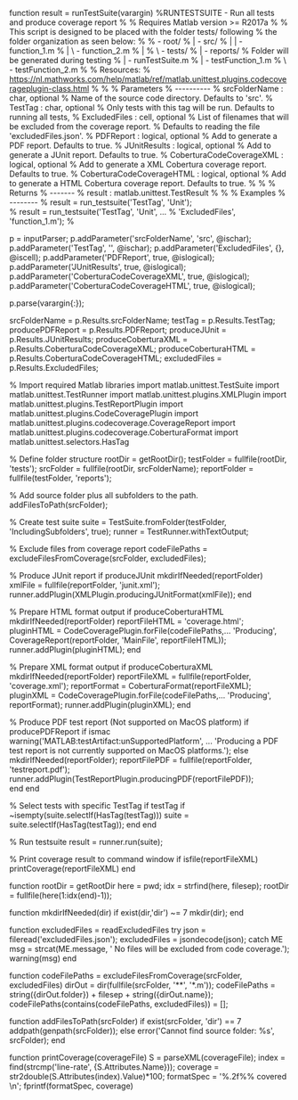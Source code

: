 function result = runTestSuite(varargin)
%RUNTESTSUITE - Run all tests and produce coverage report
%
% Requires Matlab version >= R2017a
%
% This script is designed to be placed with the folder tests/ following
% the folder organization as seen below:
%
% - root/
%   | - src/
%   |   | - function_1.m
%   |   \ - function_2.m
%   |
%   \ - tests/
%       | - reports/    % Folder will be generated during testing
%       | - runTestSuite.m
%       | - testFunction_1.m
%       \ - testFunction_2.m
% 
% Resources:
% https://nl.mathworks.com/help/matlab/ref/matlab.unittest.plugins.codecoverageplugin-class.html
%
% 
% Parameters
% ----------
% srcFolderName : char, optional
%   Name of the source code directory. Defaults to 'src'.
% TestTag : char, optional
%   Only tests with this tag will be run. Defaults to running all tests,
% ExcludedFiles : cell, optional
%   List of filenames that will be excluded from the coverage report.
%   Defaults to reading the file 'excludedFiles.json'.
% PDFReport : logical, optional
%   Add to generate a PDF report. Defaults to true.
% JUnitResults : logical, optional
%   Add to generate a JUnit report. Defaults to true.
% CoberturaCodeCoverageXML : logical, optional
%   Add to generate a XML Cobertura coverage report. Defaults to true.
% CoberturaCodeCoverageHTML : logical, optional
%   Add to generate a HTML Cobertura coverage report. Defaults to true.
%
%
% Returns
% -------
% result : matlab.unittest.TestResult
%
%
% Examples
% --------
%       result = run_testsuite('TestTag', 'Unit');   
%       result = run_testsuite('TestTag', 'Unit', ...
%                'ExcludedFiles', 'function_1.m');
% 

p = inputParser;
p.addParameter('srcFolderName', 'src', @ischar);
p.addParameter('TestTag', '', @ischar);
p.addParameter('ExcludedFiles', {}, @iscell);
p.addParameter('PDFReport', true, @islogical);
p.addParameter('JUnitResults', true, @islogical);
p.addParameter('CoberturaCodeCoverageXML', true, @islogical);
p.addParameter('CoberturaCodeCoverageHTML', true, @islogical);

p.parse(varargin{:});

srcFolderName            = p.Results.srcFolderName;
testTag                  = p.Results.TestTag;
producePDFReport         = p.Results.PDFReport;
produceJUnit             = p.Results.JUnitResults;
produceCoberturaXML      = p.Results.CoberturaCodeCoverageXML;
produceCoberturaHTML     = p.Results.CoberturaCodeCoverageHTML;
excludedFiles            = p.Results.ExcludedFiles;

% Import required Matlab libraries
import matlab.unittest.TestSuite
import matlab.unittest.TestRunner
import matlab.unittest.plugins.XMLPlugin
import matlab.unittest.plugins.TestReportPlugin
import matlab.unittest.plugins.CodeCoveragePlugin
import matlab.unittest.plugins.codecoverage.CoverageReport
import matlab.unittest.plugins.codecoverage.CoberturaFormat
import matlab.unittest.selectors.HasTag

% Define folder structure
rootDir = getRootDir();
testFolder = fullfile(rootDir, 'tests');
srcFolder = fullfile(rootDir, srcFolderName);
reportFolder = fullfile(testFolder, 'reports');

% Add source folder plus all subfolders to the path.
addFilesToPath(srcFolder);

% Create test suite
suite = TestSuite.fromFolder(testFolder, 'IncludingSubfolders', true);
runner = TestRunner.withTextOutput;

% Exclude files from coverage report
codeFilePaths = excludeFilesFromCoverage(srcFolder, excludedFiles);

% Produce JUnit report
if produceJUnit
    mkdirIfNeeded(reportFolder)
    xmlFile = fullfile(reportFolder, 'junit.xml');
    runner.addPlugin(XMLPlugin.producingJUnitFormat(xmlFile));
end

% Prepare HTML format output
if produceCoberturaHTML
    mkdirIfNeeded(reportFolder)
    reportFileHTML = 'coverage.html';
    pluginHTML = CodeCoveragePlugin.forFile(codeFilePaths,...
    'Producing', CoverageReport(reportFolder, 'MainFile', reportFileHTML));
    runner.addPlugin(pluginHTML);
end

% Prepare XML format output
if produceCoberturaXML
    mkdirIfNeeded(reportFolder)
    reportFileXML = fullfile(reportFolder, 'coverage.xml');
    reportFormat = CoberturaFormat(reportFileXML);
    pluginXML = CodeCoveragePlugin.forFile(codeFilePaths,...
        'Producing', reportFormat);
    runner.addPlugin(pluginXML);
end

% Produce PDF test report (Not supported on MacOS platform)
if producePDFReport
    if ismac
        warning('MATLAB:testArtifact:unSupportedPlatform', ...
            'Producing a PDF test report is not currently supported on MacOS platforms.');
    else
        mkdirIfNeeded(reportFolder);
        reportFilePDF = fullfile(reportFolder, 'testreport.pdf');
        runner.addPlugin(TestReportPlugin.producingPDF(reportFilePDF));        
    end
end

% Select tests with specific TestTag
if testTag
    if ~isempty(suite.selectIf(HasTag(testTag)))
        suite = suite.selectIf(HasTag(testTag));
    end
end

% Run testsuite
result = runner.run(suite);

% Print coverage result to command window
if isfile(reportFileXML)
    printCoverage(reportFileXML)
end


function rootDir = getRootDir
    here = pwd;
    idx = strfind(here, filesep);
    rootDir = fullfile(here(1:idx(end)-1));

function mkdirIfNeeded(dir)
    if exist(dir,'dir') ~= 7
        mkdir(dir);
    end

function excludedFiles = readExcludedFiles
    try
        json = fileread('excludedFiles.json');
        excludedFiles = jsondecode(json);
    catch ME
        msg = strcat(ME.message, ' No files will be excluded from code coverage.');
        warning(msg)
    end

function codeFilePaths = excludeFilesFromCoverage(srcFolder, excludedFiles)
    dirOut = dir(fullfile(srcFolder, '**', '*.m'));
    codeFilePaths = string({dirOut.folder}) + filesep + string({dirOut.name});
    codeFilePaths(contains(codeFilePaths, excludedFiles)) = [];

function addFilesToPath(srcFolder)
    if exist(srcFolder, 'dir') == 7
        addpath(genpath(srcFolder));
    else
        error('Cannot find source folder: %s', srcFolder);
    end

function printCoverage(coverageFile)
    S = parseXML(coverageFile);
    index = find(strcmp('line-rate', {S.Attributes.Name}));
    coverage = str2double(S.Attributes(index).Value)*100;
    formatSpec = '%.2f%% covered \n';
    fprintf(formatSpec, coverage)